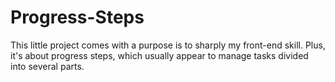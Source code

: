 # Progress-Steps
This little project comes with a purpose is to sharply my front-end skill. Plus, it's about progress steps, which usually appear to manage tasks divided into several parts.
